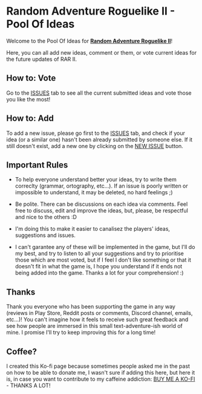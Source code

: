 # Random Adventure Roguelike II - Pool Of Ideas

Welcome to the Pool Of Ideas for [**Random Adventure Roguelike II**](https://play.google.com/store/apps/details?id=com.archison.randomadventureroguelike2)! 

Here, you can all add new ideas, comment or them, or vote current ideas for the future updates of RAR II.


## How to: Vote

Go to the [ISSUES](https://github.com/LluisFelip/RandomAdventureRoguelike2PoolOfIdeas/issues) tab to see all the current submitted ideas and vote those you like the most!


## How to: Add

To add a new issue, please go first to the [ISSUES](https://github.com/LluisFelip/RandomAdventureRoguelike2PoolOfIdeas/issues) tab, and check if your idea (or a similar one) hasn't been already submitted by someone else. If it still doesn't exist, add a new one by clicking on the [NEW ISSUE](https://github.com/LluisFelip/RandomAdventureRoguelike2PoolOfIdeas/issues/new) button.


## Important Rules

- To help everyone understand better your ideas, try to write them correclty (grammar, ortography, etc…). If an issue is poorly written or impossible to understand, it may be deleted, no hard feelings ;)

- Be polite. There can be discussions on each idea via comments. Feel free to discuss, edit and improve the ideas, but, please, be respectful and nice to the others :D 

- I'm doing this to make it easier to canalisez the players' ideas, suggestions and issues.

- I can't garantee any of these will be implemented in the game, but I'll do my best, and try to listen to all your suggestions and try to prioritise those which are most voted, but if I feel I don't like something or that it doesn't fit in what the game is, I hope you understand if it ends not being added into the game. Thanks a lot for your comprehension! :) 


## Thanks
Thank you everyone who has been supporting the game in any way (reviews in Play Store, Reddit posts or comments, Discord channel, emails, etc…)! You can't imagine how it feels to receive such great feedback and see how people are immersed in this small text-adventure-ish world of mine. I promise I'll try to keep improving this for a long time!


## Coffee?
I created this Ko-fi page because sometimes people asked me in the past on how to be able to donate me, I wasn't sure if adding this here, but here it is, in case you want to contribute to my caffeine addiction: [BUY ME A KO-FI](https://ko-fi.com/archison) - THANKS A LOT!


